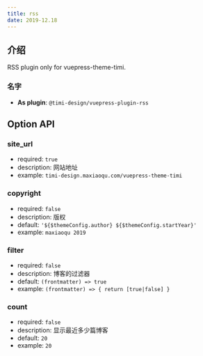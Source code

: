 ```yaml
---
title: rss
date: 2019-12.18
---
```


## 介绍

RSS plugin only for vuepress-theme-timi.

### 名字

- **As plugin**: `@timi-design/vuepress-plugin-rss`

## Option API

### site_url

- required: `true`
- description: 网站地址
- example: `timi-design.maxiaoqu.com/vuepress-theme-timi`

### copyright

- required: `false`
- description: 版权
- default: `'${$themeConfig.author} ${$themeConfig.startYear}'`
- example: `maxiaoqu 2019`

### filter

- required: `false`
- description: 博客的过滤器
- default: `(frontmatter) => true`
- example: `(frontmatter) => { return [true|false] }`

### count

- required: `false`
- description: 显示最近多少篇博客
- default: `20`
- example: `20`